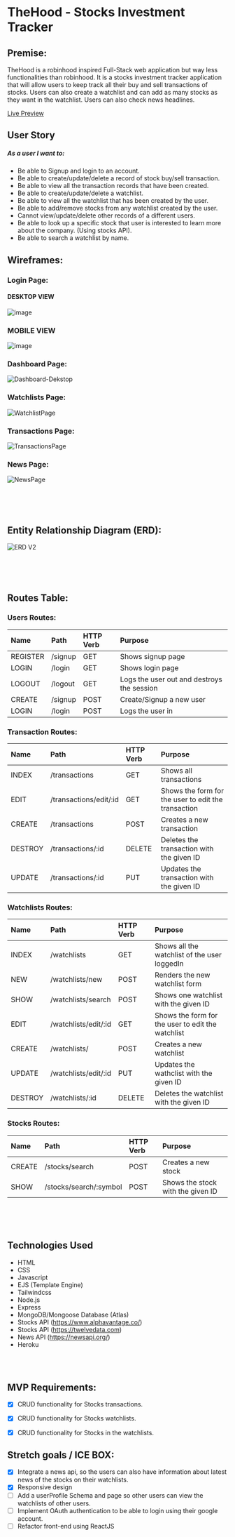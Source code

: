 # TheHood - Stocks Investment Tracker


## Premise:
TheHood is a robinhood inspired Full-Stack web application but way less functionalities than robinhood. It is a stocks investment tracker application that will allow users to keep track all their buy and sell transactions of stocks. Users can also create a watchlist and can add as many stocks as they want in the watchlist. Users can also check news headlines.

[Live Preview](https://thehoodapp.herokuapp.com/)

## User Story

##### As a user I want to:

- Be able to Signup and login to an account.
- Be able to create/update/delete a record of stock buy/sell transaction.
- Be able to view all the transaction records that have been created.
- Be able to create/update/delete a watchlist.
- Be able to view all the watchlist that has been created by the user.
- Be able to add/remove stocks from any watchlist created by the user.
- Cannot view/update/delete other records of a different users.
- Be able to look up a specific stock that user is interested to learn more about the company. (Using stocks API).
- Be able to search a watchlist by name.


## Wireframes:

### Login Page:

#### DESKTOP VIEW
![image](https://user-images.githubusercontent.com/42398487/174591138-c1f46f41-f3cc-456d-afa9-c2f92ab11c61.png)

### MOBILE VIEW
![image](https://user-images.githubusercontent.com/42398487/174591332-d85cc79f-712f-49e9-a9b1-85bcad44fb87.png)





### Dashboard Page:
![Dashboard-Dekstop](https://user-images.githubusercontent.com/42398487/174591964-4daafbf8-42f6-4fa3-8694-91ecdd333711.jpg)



### Watchlists Page:
![WatchlistPage](https://user-images.githubusercontent.com/42398487/174592283-1bc3fe6a-87c0-4e80-bf0b-cf44edcb1aaf.png)




### Transactions Page:
![TransactionsPage](https://user-images.githubusercontent.com/42398487/174592498-2a67850b-b918-4daf-a08a-e4a7b1bfb8f9.png)




### News Page:
![NewsPage](https://user-images.githubusercontent.com/42398487/174593074-60e73e04-2212-4493-a999-06cc081b91f3.png)










<br/>
<br/>
<br/>

## Entity Relationship Diagram (ERD):
![ERD V2](https://user-images.githubusercontent.com/42398487/174595221-90bfd90a-f102-4185-9354-3e778c283268.png)








<br/>
<br/>
<br/>

## Routes Table:

### Users Routes:
|Name  |Path   |HTTP Verb |Purpose|
|:----|:-----|:--------|:-----|
|REGISTER |/signup|GET       |Shows signup page|
|LOGIN |/login|GET       |Shows login page|
|LOGOUT |/logout|GET       |Logs the user out and destroys the session|
|CREATE |/signup|POST       |Create/Signup a new user|
|LOGIN |/login|POST       |Logs the user in|


### Transaction Routes:
|Name  |Path   |HTTP Verb |Purpose|
|:----|:-----|:--------|:-----|
|INDEX |/transactions|GET       |Shows all transactions|
|EDIT |/transactions/edit/:id|GET    |Shows the form for the user to edit the transaction|
|CREATE |/transactions|POST    |Creates a new transaction|
|DESTROY |/transactions/:id|DELETE    |Deletes the transaction with the given ID|
|UPDATE |/transactions/:id|PUT    |Updates the transaction with the given ID|

### Watchlists Routes:
|Name  |Path   |HTTP Verb |Purpose|
|:----|:-----|:--------|:-----|
|INDEX |/watchlists|GET       |Shows all the watchlist of the user loggedIn|
|NEW |/watchlists/new|POST    |Renders the new watchlist form|
|SHOW |/watchlists/search|POST    |Shows one watchlist with the given ID|
|EDIT |/watchlists/edit/:id|GET    |Shows the form for the user to edit the watchlist|
|CREATE |/watchlists/|POST    |Creates a new watchlist|
|UPDATE |/watchlists/edit/:id|PUT    |Updates the wathclist with the given ID|
|DESTROY |/watchlists/:id|DELETE    |Deletes the watchlist with the given ID|

### Stocks Routes:
|Name  |Path   |HTTP Verb |Purpose|
|:----|:-----|:--------|:-----|
|CREATE |/stocks/search|POST       |Creates a new stock|
|SHOW |/stocks/search/:symbol|POST       |Shows the stock with the given ID|

<br/>
<br/>
<br/>

## Technologies Used

- HTML
- CSS
- Javascript
- EJS (Template Engine)
- Tailwindcss
- Node.js
- Express
- MongoDB/Mongoose Database (Atlas)
- Stocks API (https://www.alphavantage.co/)
- Stocks API (https://twelvedata.com)
- News API (https://newsapi.org/)
- Heroku

<br/>
<br/>

## MVP Requirements:

- [X] CRUD functionality for Stocks transactions.
- [X] CRUD functionality for Stocks watchlists.
- [X] CRUD functionality for Stocks in the watchlists.


## Stretch goals / ICE BOX:

- [x] Integrate a news api, so the users can also have information about latest news of the stocks on their watchlists.
- [x] Responsive design
- [ ] Add a userProfile Schema and page so other users can view the watchlists of other users.
- [ ] Implement OAuth authentication to be able to login using their google account.
- [ ] Refactor front-end using ReactJS
